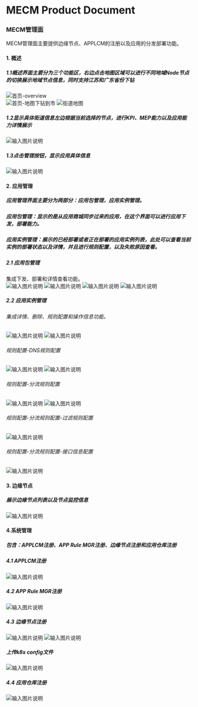 MECM Product Document
=====================


### MECM管理面
MECM管理面主要提供边缘节点、APPLCM的注册以及应用的分发部署功能。  

#### 1. 概述  
##### 1.1概述界面主要分为三个功能区，右边点击地图区域可以进行不同地域Node节点的切换展示地域节点信息，同时支持江苏和广东省份下钻 
![首页-overview](https://images.gitee.com/uploads/images/2020/1226/142007_7994b117_7625361.png "屏幕截图.png  =100x100")  
![首页-地图下钻到市](https://images.gitee.com/uploads/images/2020/1226/142044_7574ce1b_7625361.png "屏幕截图.png") 
![街道地图](https://images.gitee.com/uploads/images/2020/1226/142208_2c659e39_7625361.png "屏幕截图.png")<br>
##### 1.2显示具体街道信息左边根据当前选择的节点，进行KPI、MEP能力以及应用能力详情展示  
![输入图片说明](https://images.gitee.com/uploads/images/2020/1226/142301_beff3647_7625361.png "屏幕截图.png") 
##### 1.3点击管理按钮，显示应用具体信息 
![输入图片说明](https://images.gitee.com/uploads/images/2020/1226/142320_1bfa5e5f_7625361.png "屏幕截图.png") 
#### 2. 应用管理  
##### 应用管理界面主要分为两部分：应用包管理，应用实例管理。  
##### 应用包管理：显示的是从应用商城同步过来的应用，在这个界面可以进行应用下发，部署能力。 
##### 应用实例管理：展示的已经部署或者正在部署的应用实例列表，此处可以查看当前实例的部署状态以及详情，并且进行规则配置，以及失败原因查看。  
##### 2.1 应用包管理 
集成下发、部署和详情查看功能。  
![输入图片说明](https://images.gitee.com/uploads/images/2020/1226/143045_71c05602_7625361.png "屏幕截图.png")
![输入图片说明](https://images.gitee.com/uploads/images/2020/1226/143113_f6cfee45_7625361.png "屏幕截图.png")
![输入图片说明](https://images.gitee.com/uploads/images/2020/1226/145009_6bd32c65_7625361.png "屏幕截图.png")
![输入图片说明](https://images.gitee.com/uploads/images/2020/1226/145025_3c520ce1_7625361.png "屏幕截图.png")
##### 2.2 应用实例管理 
###### 集成详情、删除、规则配置和操作信息功能。
![输入图片说明](https://images.gitee.com/uploads/images/2020/1226/145049_1872bbf7_7625361.png "屏幕截图.png")
![输入图片说明](https://images.gitee.com/uploads/images/2020/1226/145149_cde11690_7625361.png "屏幕截图.png")
###### 规则配置-DNS规则配置 
![输入图片说明](https://images.gitee.com/uploads/images/2020/1226/145226_9c4453fc_7625361.png "屏幕截图.png")
![输入图片说明](https://images.gitee.com/uploads/images/2020/1226/145258_0349b939_7625361.png "屏幕截图.png")
###### 规则配置-分流规则配置
![输入图片说明](https://images.gitee.com/uploads/images/2020/1226/145313_1fa40729_7625361.png "屏幕截图.png")
![输入图片说明](https://images.gitee.com/uploads/images/2020/1226/145329_53255c08_7625361.png "屏幕截图.png")
###### 规则配置-分流规则配置-过滤规则配置 
![输入图片说明](https://images.gitee.com/uploads/images/2020/1226/145344_cd8d1dea_7625361.png "屏幕截图.png")
###### 规则配置-分流规则配置-接口信息配置 
![输入图片说明](https://images.gitee.com/uploads/images/2020/1226/145438_a753b694_7625361.png "屏幕截图.png")
#### 3. 边缘节点  
##### 展示边缘节点列表以及节点监控信息 
![输入图片说明](https://images.gitee.com/uploads/images/2020/1226/145533_a4ba8487_7625361.png "屏幕截图.png")
#### 4.系统管理
##### 包含：APPLCM注册、APP Rule MGR注册、边缘节点注册和应用仓库注册
##### 4.1 APPLCM注册
![输入图片说明](https://images.gitee.com/uploads/images/2020/1226/150449_a2f3edb9_7625361.png "屏幕截图.png") 
##### 4.2 APP Rule MGR注册
![输入图片说明](https://images.gitee.com/uploads/images/2020/1226/150512_8d96e99b_7625361.png "屏幕截图.png") 
##### 4.3 边缘节点注册
![输入图片说明](https://images.gitee.com/uploads/images/2020/1226/150542_65f9325a_7625361.png "屏幕截图.png")
![输入图片说明](https://images.gitee.com/uploads/images/2020/1226/150556_e75c2d7c_7625361.png "屏幕截图.png")
##### 上传k8s config文件
![输入图片说明](https://images.gitee.com/uploads/images/2020/1226/150617_51890e07_7625361.png "屏幕截图.png")
##### 4.4 应用仓库注册
![输入图片说明](https://images.gitee.com/uploads/images/2020/1226/150644_064dccb6_7625361.png "屏幕截图.png")